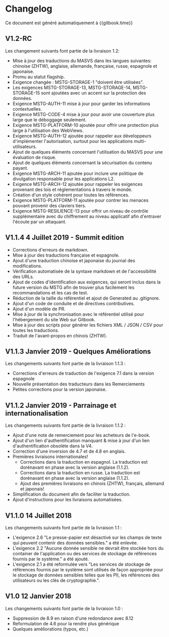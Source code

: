 # Changelog

Ce document est généré automatiquement à {{gitbook.time}}

## V1.2-RC

Les changement suivants font partie de la livraison 1.2:

- Mise à jour des traductions du MASVS dans les langues suivantes: chinoise (ZHTW), anglaise, allemande, française, russe, espagnole et japonaise.
- Promu au statut flagship.
- Exigence changée : MSTG-STORAGE-1 "doivent être utilisées".
- Les exigences MSTG-STORAGE-13, MSTG-STORAGE-14, MSTG-STORAGE-15 sont ajoutées avec un accent sur la protection des données.
- Exigence MSTG-AUTH-11 mise à jour pour garder les informations contextuelles.
- Exigence MSTG-CODE-4 mise à jour pour avoir une couverture plus large que le déboggage seulement.
- Exigence MSTG-PLATFORM-10 ajoutée pour offrir une protection plus large à l'utilisation des WebViews.
- Exigence MSTG-AUTH-12 ajoutée pour rappeler aux développeurs d'implémenter l'autorisation, surtout pour les applications multi-utilisateurs.
- Ajout de quelques éléments concernant l'utilisation du MASVS pour une évaluation de risque.
- Ajout de quelques éléments concernant la sécurisation du contenu payant.
- Exigence MSTG-ARCH-11 ajoutée pour inclure une politique de divulgation responsable pour les applications L2.
- Exigence MSTG-ARCH-12 ajoutée pour rappeler les exigences provenant des lois et réglementations à travers le monde.
- Création d'un style cohérent pour toutes les références.
- Exigence MSTG-PLATFORM-11 ajoutée pour contrer les menaces pouvant provenir des claviers tiers.
- Exigence MSTG-RESILIENCE-13 pour offrir un niveau de contrôle supplémentaire avec du chiffrement au niveau applicatif afin d'entraver l'écoute par un attaquant.

## V1.1.4 4 Juillet 2019 - Summit edition

- Corrections d'erreurs de markdown.
- Mise à jour des traductions française et espagnole.
- Ajout d'une traduction chinoise et japonaise du journal des modifications.
- Vérification automatisée de la syntaxe markdown et de l'accessibilité des URLs.
- Ajout de codes d'identification aux exigences, qui seront inclus dans la future version du MSTG afin de trouver plus facilement les recommandations et les cas de test.
- Réduction de la taille du référentiel et ajout de Generated au .gitignore.
- Ajout d'un code de conduite et de directives contributives.
- Ajout d'un modèle de PR.
- Mise à jour de la synchronisation avec le référentiel utilisé pour l'hébergement du site Web sur Gitbook.
- Mise à jour des scripts pour générer les fichiers XML / JSON / CSV pour toutes les traductions.
- Traduit de l'avant-propos en chinois (ZHTW).

## V1.1.3 Janvier 2019 - Quelques Améliorations

Les changements suivants font partie de la livraison 1.1.3 :

- Corrections d'erreurs de traduction de l'exigence 7.1 dans la version espagnole
- Nouvelle présentation des traducteurs dans les Remerciements
- Petites corrections pour la version japonaise.

## V1.1.2 Janvier 2019 - Parrainage et internationalisation

Les changements suivants font partie de la livraison 1.1.2 :

- Ajout d'une note de remerciement pour les acheteurs de l'e-book.
- Ajout d'un lien d'authentification manquant & mise à jour d'un lien d'authentification obsolète dans la V4.
- Correction d'une inversion de 4.7 et de 4.8 en anglais.
- Premières livraisons internationales!
  - Corrections dans la traduction en espagnol. La traduction est dorénavant en phase avec la version anglaise (1.1.2).
  - Corrections dans la traduction en russe. La traduction est dorénavant en phase avec la version anglaise (1.1.2).
  - Ajout des premières livraisons en chinois (ZHTW), français, allemand et japonais!
- Simplification du document afin de faciliter la traduction.
- Ajout d'instructions pour les livraisons automatisées.

## V1.1.0 14 Juillet 2018

Les changements suivants font partie de la livraison 1.1 :

- L'exigence 2.6 "Le presse-papier est désactivé sur les champs de texte qui peuvent contenir des données sensibles." a été enlevée.
- L'exigence 2.2 "Aucune donnée sensible ne devrait être stockée hors du container de l'application ou des services de stockage de références fournis par le système." a été ajouté.
- L'exigence 2.1 a été reformulée vers "Les services de stockage de références fournis par le système sont utilisés de façon appropriée pour le stockage de données sensibles telles que les PII, les références des utilisateurs ou les clés de cryptographie.".

## V1.0 12 Janvier 2018

Les changements suivants font partie de la livraison 1.0 :

- Suppression de 8.9 en raison d'une redondance avec 8.12
- Reformulation de 4.6 pour la rendre plus générique
- Quelques améliorations (typos, etc.)
